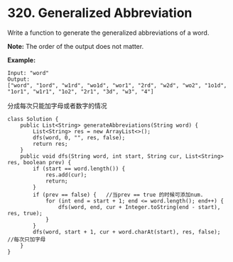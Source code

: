 # 320. Generalized Abbreviation

Write a function to generate the generalized abbreviations of a word. 

**Note:** The order of the output does not matter.

**Example:**

```text
Input: "word"
Output:
["word", "1ord", "w1rd", "wo1d", "wor1", "2rd", "w2d", "wo2", "1o1d", "1or1", "w1r1", "1o2", "2r1", "3d", "w3", "4"]
```

分成每次只能加字母或者数字的情况

```text
class Solution {
    public List<String> generateAbbreviations(String word) {
        List<String> res = new ArrayList<>();
        dfs(word, 0, "", res, false);
        return res;
    }
    public void dfs(String word, int start, String cur, List<String> res, boolean prev) {
        if (start == word.length()) {
            res.add(cur);
            return;
        }
        if (prev == false) {   //当prev == true 的时候可添加num.
            for (int end = start + 1; end <= word.length(); end++) {
                dfs(word, end, cur + Integer.toString(end - start), res, true);
            }
        }
        dfs(word, start + 1, cur + word.charAt(start), res, false);  //每次只加字母
    }
}
```


